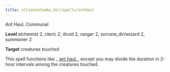 ```yaml
---
title: ultimateComba_dir/spells/antHaul
---
```

Ant Haul, Communal

**Level** alchemist 2, cleric 2, druid 2, ranger 2, sorcere_dir/wizard 2, summoner 2

**Target** creatures touched

This spell functions like _ [ant haul](advanced/spell_dir/antHaul#_ant-haul-)_, except you may divide the duration in 2-hour intervals among the creatures touched.

